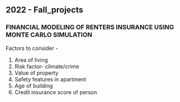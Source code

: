 ## 2022 - Fall_projects 
### FINANCIAL MODELING OF RENTERS INSURANCE USING MONTE CARLO SIMULATION

Factors to consider - 
1. Area of living
2. Risk factor- climate/crime
3. Value of property
4. Safety features in apartment 
5. Age of building 
6. Credit insurance score of person
